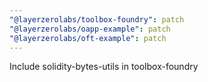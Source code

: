 ```yaml
---
"@layerzerolabs/toolbox-foundry": patch
"@layerzerolabs/oapp-example": patch
"@layerzerolabs/oft-example": patch
---
```


Include solidity-bytes-utils in toolbox-foundry
